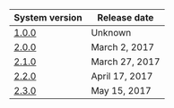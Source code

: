 | System version               | Release date   |
| ---------------------------- | -------------- |
| [1.0.0](1.0.0.md "wikilink") | Unknown        |
| [2.0.0](2.0.0.md "wikilink") | March 2, 2017  |
| [2.1.0](2.1.0.md "wikilink") | March 27, 2017 |
| [2.2.0](2.2.0.md "wikilink") | April 17, 2017 |
| [2.3.0](2.3.0.md "wikilink") | May 15, 2017   |
